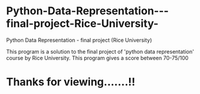 # Python-Data-Representation---final-project-Rice-University-
Python Data Representation - final project (Rice University)


This program is a solution to the final project of 'python data representation' course by Rice University.
This program gives a score between 70-75/100



# Thanks for viewing.......!!
